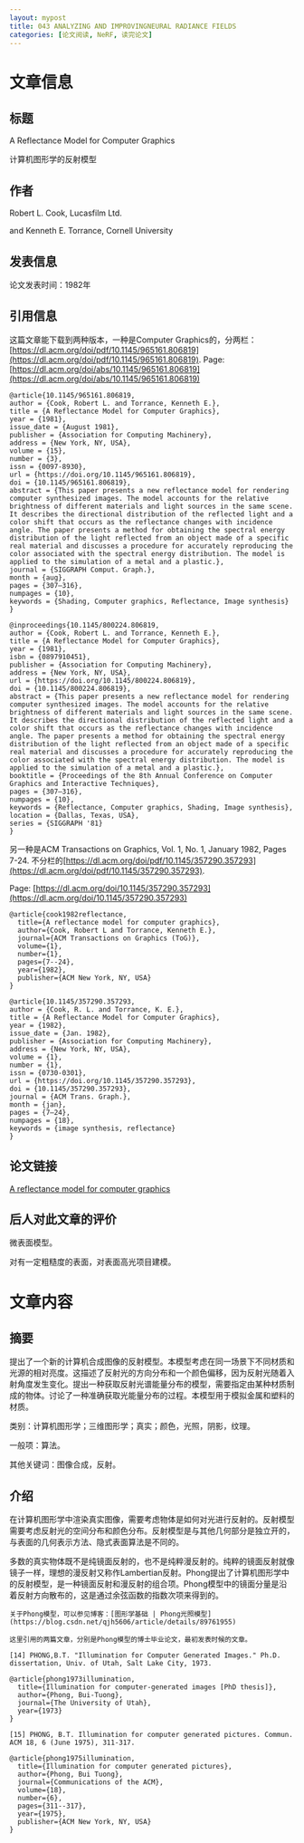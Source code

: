 ```yaml
---
layout: mypost
title: 043 ANALYZING AND IMPROVINGNEURAL RADIANCE FIELDS
categories: [论文阅读, NeRF, 读完论文]
---
```

# 文章信息

## 标题

A Reflectance Model for Computer Graphics

计算机图形学的反射模型

## 作者

Robert L. Cook, Lucasfilm Ltd.

and Kenneth E. Torrance, Cornell University

## 发表信息

论文发表时间：1982年

## 引用信息

这篇文章能下载到两种版本，一种是Computer Graphics的，分两栏：[https://dl.acm.org/doi/pdf/10.1145/965161.806819](https://dl.acm.org/doi/pdf/10.1145/965161.806819). Page: [https://dl.acm.org/doi/abs/10.1145/965161.806819](https://dl.acm.org/doi/abs/10.1145/965161.806819)

```
@article{10.1145/965161.806819,
author = {Cook, Robert L. and Torrance, Kenneth E.},
title = {A Reflectance Model for Computer Graphics},
year = {1981},
issue_date = {August 1981},
publisher = {Association for Computing Machinery},
address = {New York, NY, USA},
volume = {15},
number = {3},
issn = {0097-8930},
url = {https://doi.org/10.1145/965161.806819},
doi = {10.1145/965161.806819},
abstract = {This paper presents a new reflectance model for rendering computer synthesized images. The model accounts for the relative brightness of different materials and light sources in the same scene. It describes the directional distribution of the reflected light and a color shift that occurs as the reflectance changes with incidence angle. The paper presents a method for obtaining the spectral energy distribution of the light reflected from an object made of a specific real material and discusses a procedure for accurately reproducing the color associated with the spectral energy distribution. The model is applied to the simulation of a metal and a plastic.},
journal = {SIGGRAPH Comput. Graph.},
month = {aug},
pages = {307–316},
numpages = {10},
keywords = {Shading, Computer graphics, Reflectance, Image synthesis}
}

@inproceedings{10.1145/800224.806819,
author = {Cook, Robert L. and Torrance, Kenneth E.},
title = {A Reflectance Model for Computer Graphics},
year = {1981},
isbn = {0897910451},
publisher = {Association for Computing Machinery},
address = {New York, NY, USA},
url = {https://doi.org/10.1145/800224.806819},
doi = {10.1145/800224.806819},
abstract = {This paper presents a new reflectance model for rendering computer synthesized images. The model accounts for the relative brightness of different materials and light sources in the same scene. It describes the directional distribution of the reflected light and a color shift that occurs as the reflectance changes with incidence angle. The paper presents a method for obtaining the spectral energy distribution of the light reflected from an object made of a specific real material and discusses a procedure for accurately reproducing the color associated with the spectral energy distribution. The model is applied to the simulation of a metal and a plastic.},
booktitle = {Proceedings of the 8th Annual Conference on Computer Graphics and Interactive Techniques},
pages = {307–316},
numpages = {10},
keywords = {Reflectance, Computer graphics, Shading, Image synthesis},
location = {Dallas, Texas, USA},
series = {SIGGRAPH '81}
}
```

另一种是ACM Transactions on Graphics, Vol. 1, No. 1, January 1982, Pages 7-24. 不分栏的[https://dl.acm.org/doi/pdf/10.1145/357290.357293](https://dl.acm.org/doi/pdf/10.1145/357290.357293).

Page: [https://dl.acm.org/doi/10.1145/357290.357293](https://dl.acm.org/doi/10.1145/357290.357293)

```
@article{cook1982reflectance,
  title={A reflectance model for computer graphics},
  author={Cook, Robert L and Torrance, Kenneth E.},
  journal={ACM Transactions on Graphics (ToG)},
  volume={1},
  number={1},
  pages={7--24},
  year={1982},
  publisher={ACM New York, NY, USA}
}

@article{10.1145/357290.357293,
author = {Cook, R. L. and Torrance, K. E.},
title = {A Reflectance Model for Computer Graphics},
year = {1982},
issue_date = {Jan. 1982},
publisher = {Association for Computing Machinery},
address = {New York, NY, USA},
volume = {1},
number = {1},
issn = {0730-0301},
url = {https://doi.org/10.1145/357290.357293},
doi = {10.1145/357290.357293},
journal = {ACM Trans. Graph.},
month = {jan},
pages = {7–24},
numpages = {18},
keywords = {image synthesis, reflectance}
}
```



## 论文链接

[A reflectance model for computer graphics](https://dl.acm.org/doi/abs/10.1145/965161.806819)


## 后人对此文章的评价

微表面模型。

对有一定粗糙度的表面，对表面高光项目建模。


# 文章内容

## 摘要

提出了一个新的计算机合成图像的反射模型。本模型考虑在同一场景下不同材质和光源的相对亮度。这描述了反射光的方向分布和一个颜色偏移，因为反射光随着入射角度发生变化。提出一种获取反射光谱能量分布的模型，需要指定由某种材质制成的物体。讨论了一种准确获取光能量分布的过程。本模型用于模拟金属和塑料的材质。

类别：计算机图形学；三维图形学；真实；颜色，光照，阴影，纹理。

一般项：算法。

其他关键词：图像合成，反射。

## 介绍

在计算机图形学中渲染真实图像，需要考虑物体是如何对光进行反射的。反射模型需要考虑反射光的空间分布和颜色分布。反射模型是与其他几何部分是独立开的，与表面的几何表示方法、隐式表面算法是不同的。

多数的真实物体既不是纯镜面反射的，也不是纯粹漫反射的。纯粹的镜面反射就像镜子一样，理想的漫反射又称作Lambertian反射。Phong提出了计算机图形学中的反射模型，是一种镜面反射和漫反射的组合项。Phong模型中的镜面分量是沿着反射方向散布的，这是通过余弦函数的指数次项来得到的。

```
关于Phong模型，可以参见博客：[图形学基础 | Phong光照模型](https://blog.csdn.net/qjh5606/article/details/89761955)

这里引用的两篇文章，分别是Phong模型的博士毕业论文，最初发表时候的文章。

[14] PHONG,B.T. "Illumination for Computer Generated Images." Ph.D. dissertation, Univ. of Utah, Salt Lake City, 1973.

@article{phong1973illumination,
  title={Illumination for computer-generated images [PhD thesis]},
  author={Phong, Bui-Tuong},
  journal={The University of Utah},
  year={1973}
}

[15] PHONG, B.T. Illumination for computer generated pictures. Commun. ACM 18, 6 (June 1975), 311-317.

@article{phong1975illumination,
  title={Illumination for computer generated pictures},
  author={Phong, Bui Tuong},
  journal={Communications of the ACM},
  volume={18},
  number={6},
  pages={311--317},
  year={1975},
  publisher={ACM New York, NY, USA}
}

```
